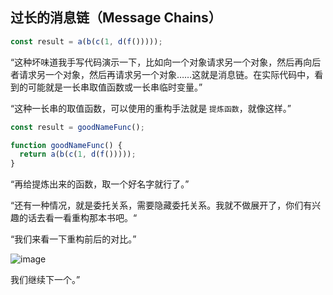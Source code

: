 ## 过长的消息链（Message Chains）

```js
const result = a(b(c(1, d(f()))));
```

“这种坏味道我手写代码演示一下，比如向一个对象请求另一个对象，然后再向后者请求另一个对象，然后再请求另一个对象……这就是消息链。在实际代码中，看到的可能就是一长串取值函数或一长串临时变量。”

“这种一长串的取值函数，可以使用的重构手法就是 `提炼函数`，就像这样。”

```js
const result = goodNameFunc();

function goodNameFunc() {
  return a(b(c(1, d(f()))));
}
```

“再给提炼出来的函数，取一个好名字就行了。”

“还有一种情况，就是委托关系，需要隐藏委托关系。我就不做展开了，你们有兴趣的话去看一看重构那本书吧。“

“我们来看一下重构前后的对比。”

![image](http://shadows-mall.oss-cn-shenzhen.aliyuncs.com/images/assets/common/Xnip2021-06-14_09-57-27.jpg)

我们继续下一个。”